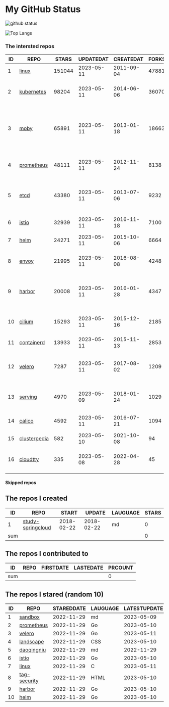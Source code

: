 # My GitHub Status

<img src="https://github-readme-stats-1.yihong0618.vercel.app/api?username=daoqingniu&show_icons=true&&&hide_title=true&count_private=true" alt="github status" />

![Top Langs](https://github-readme-stats-1.yihong0618.vercel.app/api/top-langs/?username=daoqingniu&layout=compact)

<!--START_SECTION:github_repos-->
### The intersted repos
| ID |                              REPO                               | STARS  | UPDATEDAT  | CREATEDAT  | FORKSCOUNT |                                              DESCRIPTIONS                                              |
|----|-----------------------------------------------------------------|--------|------------|------------|------------|--------------------------------------------------------------------------------------------------------|
|  1 | [linux](https://github.com/torvalds/linux)                      | 151044 | 2023-05-11 | 2011-09-04 |      47881 | Linux kernel source tree                                                                               |
|  2 | [kubernetes](https://github.com/kubernetes/kubernetes)          |  98204 | 2023-05-11 | 2014-06-06 |      36070 | Production-Grade Container Scheduling and Management                                                   |
|  3 | [moby](https://github.com/moby/moby)                            |  65891 | 2023-05-11 | 2013-01-18 |      18663 | Moby Project - a collaborative project for the container ecosystem to assemble container-based systems |
|  4 | [prometheus](https://github.com/prometheus/prometheus)          |  48111 | 2023-05-11 | 2012-11-24 |       8138 | The Prometheus monitoring system and time series database.                                             |
|  5 | [etcd](https://github.com/etcd-io/etcd)                         |  43380 | 2023-05-11 | 2013-07-06 |       9232 | Distributed reliable key-value store for the most critical data of a distributed system                |
|  6 | [istio](https://github.com/istio/istio)                         |  32939 | 2023-05-11 | 2016-11-18 |       7100 | Connect, secure, control, and observe services.                                                        |
|  7 | [helm](https://github.com/helm/helm)                            |  24271 | 2023-05-11 | 2015-10-06 |       6664 | The Kubernetes Package Manager                                                                         |
|  8 | [envoy](https://github.com/envoyproxy/envoy)                    |  21995 | 2023-05-11 | 2016-08-08 |       4248 | Cloud-native high-performance edge/middle/service proxy                                                |
|  9 | [harbor](https://github.com/goharbor/harbor)                    |  20008 | 2023-05-11 | 2016-01-28 |       4347 | An open source trusted cloud native registry project that stores, signs, and scans content.            |
| 10 | [cilium](https://github.com/cilium/cilium)                      |  15293 | 2023-05-11 | 2015-12-16 |       2185 | eBPF-based Networking, Security, and Observability                                                     |
| 11 | [containerd](https://github.com/containerd/containerd)          |  13933 | 2023-05-11 | 2015-11-13 |       2853 | An open and reliable container runtime                                                                 |
| 12 | [velero](https://github.com/vmware-tanzu/velero)                |   7287 | 2023-05-11 | 2017-08-02 |       1209 | Backup and migrate Kubernetes applications and their persistent volumes                                |
| 13 | [serving](https://github.com/knative/serving)                   |   4970 | 2023-05-09 | 2018-01-24 |       1029 | Kubernetes-based, scale-to-zero, request-driven compute                                                |
| 14 | [calico](https://github.com/projectcalico/calico)               |   4592 | 2023-05-11 | 2016-07-21 |       1094 | Cloud native networking and network security                                                           |
| 15 | [clusterpedia](https://github.com/clusterpedia-io/clusterpedia) |    582 | 2023-05-10 | 2021-10-08 |         94 | The Encyclopedia of Kubernetes clusters                                                                |
| 16 | [cloudtty](https://github.com/cloudtty/cloudtty)                |    335 | 2023-05-08 | 2022-04-28 |         45 | A Friendly Kubernetes CloudShell (Web Terminal) !                                                      |



#### Skipped repos
<!--END_SECTION:github_repos-->

<!--START_SECTION:my_github-->
## The repos I created
| ID  |                                 REPO                                 |   START    |   UPDATE   | LAUGUAGE | STARS |
|-----|----------------------------------------------------------------------|------------|------------|----------|-------|
|   1 | [study-springcloud](https://github.com/daoqingniu/study-springcloud) | 2018-02-22 | 2018-02-22 | md       |     0 |
| sum |                                                                      |            |            |          |     0 |

## The repos I contributed to
| ID  | REPO | FIRSTDATE | LASTEDATE | PRCOUNT |
|-----|------|-----------|-----------|---------|
| sum |      |           |           |       0 |

## The repos I stared (random 10)
| ID |                          REPO                          | STAREDDATE | LAUGUAGE | LATESTUPDATE |
|----|--------------------------------------------------------|------------|----------|--------------|
|  1 | [sandbox](https://github.com/cncf/sandbox)             | 2022-11-29 | md       | 2023-05-09   |
|  2 | [prometheus](https://github.com/prometheus/prometheus) | 2022-11-29 | Go       | 2023-05-10   |
|  3 | [velero](https://github.com/vmware-tanzu/velero)       | 2022-11-29 | Go       | 2023-05-11   |
|  4 | [landscape](https://github.com/cncf/landscape)         | 2022-11-29 | CSS      | 2023-05-10   |
|  5 | [daoqingniu](https://github.com/daoqingniu/daoqingniu) | 2022-11-29 | md       | 2022-11-29   |
|  6 | [istio](https://github.com/istio/istio)                | 2022-11-29 | Go       | 2023-05-10   |
|  7 | [linux](https://github.com/torvalds/linux)             | 2022-11-29 | C        | 2023-05-11   |
|  8 | [tag-security](https://github.com/cncf/tag-security)   | 2022-11-29 | HTML     | 2023-05-10   |
|  9 | [harbor](https://github.com/goharbor/harbor)           | 2022-11-29 | Go       | 2023-05-10   |
| 10 | [helm](https://github.com/helm/helm)                   | 2022-11-29 | Go       | 2023-05-10   |

<!--END_SECTION:my_github-->
